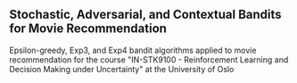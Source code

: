 ## Stochastic, Adversarial, and Contextual Bandits for Movie Recommendation

Epsilon-greedy, Exp3, and Exp4 bandit algorithms applied to movie recommendation 
for the course "IN-STK9100 - Reinforcement Learning and Decision Making under Uncertainty"
at the University of Oslo
